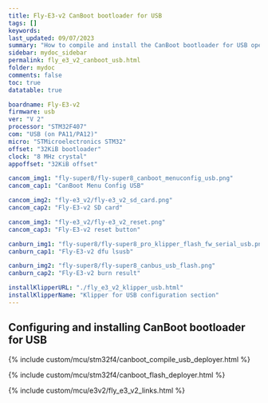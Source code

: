 ```yaml
---
title: Fly-E3-v2 CanBoot bootloader for USB
tags: []
keywords: 
last_updated: 09/07/2023
summary: "How to compile and install the CanBoot bootloader for USB operation on the Fly-E3-v2"
sidebar: mydoc_sidebar
permalink: fly_e3_v2_canboot_usb.html
folder: mydoc
comments: false
toc: true
datatable: true

boardname: Fly-E3-v2
firmware: usb
ver: "V 2" 
processor: "STM32F407"
com: "USB (on PA11/PA12)"
micro: "STMicroelectronics STM32"
offset: "32KiB bootloader"
clock: "8 MHz crystal"
appoffset: "32KiB offset"

cancom_img1: "fly-super8/fly-super8_canboot_menuconfig_usb.png"
cancom_cap1: "CanBoot Menu Config USB"

cancom_img2: "fly-e3_v2/fly-e3_v2_sd_card.png"
cancom_cap2: "Fly-E3-v2 SD card"

cancom_img3: "fly-e3_v2/fly-e3_v2_reset.png"
cancom_cap3: "Fly-E3-v2 reset button"

canburn_img1: "fly-super8/fly-super8_pro_klipper_flash_fw_serial_usb.png"
canburn_cap1: "Fly-E3-v2 dfu lsusb"

canburn_img2: "fly-super8/fly-super8_canbus_usb_flash.png"
canburn_cap2: "Fly-E3-v2 burn result"

installKlipperURL: "./fly_e3_v2_klipper_usb.html"
installKlipperName: "Klipper for USB configuration section"
---
```


## Configuring and installing CanBoot bootloader for USB

{% include custom/mcu/stm32f4/canboot_compile_usb_deployer.html %}

{% include custom/mcu/stm32f4/canboot_flash_deployer.html %}

{% include custom/mcu/e3v2/fly_e3_v2_links.html %}
